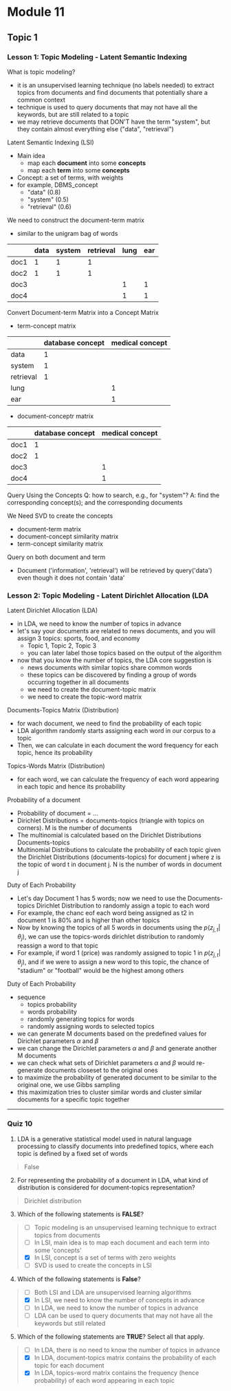 # Module 11

## Topic 1

### Lesson 1: Topic Modeling - Latent Semantic Indexing

What is topic modeling?
- it is an unsupervised learning technique (no labels needed) to extract topics from documents and find documents that potentially share a common context
- technique is used to query documents that may not have all the keywords, but are still related to a topic
- we may retrieve documents that DON'T have the term "system", but they contain almost everything else ("data", "retrieval")

Latent Semantic Indexing (LSI)
- Main idea
  - map each **document** into some **concepts**
  - map each **term** into some **concepts**
- Concept: a set of terms, with weights
- for example, DBMS_concept
  - "data" (0.8)
  - "system" (0.5)
  - "retrieval" (0.6)

We need to construct the document-term matrix
- similar to the unigram bag of words

| | data | system | retrieval | lung | ear |
| --- | --- | --- | --- | --- | --- |
| doc1 | 1 | 1 | 1 | | |
| doc2 | 1 | 1 | 1 | | |
| doc3 | | | | 1 | 1 |
| doc4 | | | | 1 | 1 |

Convert Document-term Matrix into a Concept Matrix

- term-concept matrix

| | database concept | medical concept |
| --- | --- | --- |
| data | 1 | |
| system | 1 | |
| retrieval | 1 | |
| lung | | 1 |
| ear | | 1 |

- document-conceptr matrix

| | database concept | medical concept |
| --- | --- | --- |
| doc1 | 1 | |
| doc2 | 1 | |
| doc3 | | 1 |
| doc4 | | 1 |


Query Using the Concepts
Q: how to search, e.g., for "system"?
A: find the corresponding concept(s); and the corresponding documents

We Need SVD to create the concepts

- document-term matrix
- document-concept similarity matrix
- term-concept similarity matrix


Query on both document and term
- Document ('information', 'retrieval') will be retrieved by query('data') even though it does not contain 'data'

### Lesson 2: Topic Modeling - Latent Dirichlet Allocation (LDA

Latent Dirichlet Allocation (LDA)
- in LDA, we need to know the number of topics in advance
- let's say your documents are related to news documents, and you will assign 3 topics: sports, food, and economy
  - Topic 1, Topic 2, Topic 3
  - you can later label those topics based on the output of the algorithm
- now that you know the number of topics, the LDA core suggestion is
  - news documents with similar topics share common words
  - these topics can be discovered by finding a group of words occurring together in all documents
  - we need to create the document-topic matrix
  - we need to create the topic-word matrix

Documents-Topics Matrix (Distribution)
- for wach document, we need to find the probability of each topic
- LDA algorithm randomly starts assigning each word in our corpus to a topic
- Then, we can calculate in each document the word frequency for each topic, hence its probability

Topics-Words Matrix (Distribution)
- for each word, we can calculate the frequency of each word appearing in each topic and hence its probability

Probability of a document
- Probability of document = ...
- Dirichlet Distributions = documents-topics (triangle with topics on corners). M is the number of documents
- The multinomial is calculated based on the Dirichlet Distributions Documents-topics
- Multinomial Distributions to calculate the probability of each topic given the Dirichlet Distributions (documents-topics) for document j where z is the topic of word t in document j. N is the number of words in document j

Duty of Each Probability
- Let's day Document 1 has 5 words; now we need to use the Documents-topics Dirichlet Distribution to randomly assign a topic to each word
- For example, the chanc eof each word being assigned as t2 in document 1 is 80% and is higher than other topics
- Now by knowing the topics of all 5 words in documents using the $p(z_{j,t}|\theta_j)$, we can use the topics-words dirichlet distribution to randomly reassign a word to that topic
- For example, if word 1 (price) was randomly assigned to topic 1 in $p(z_{j,t}|\theta_j)$, and if we were to assign a new word to this topic, the chance of "stadium" or "football" would be the highest among others

Duty of Each Probability
- sequence
  - topics probability
  - words probability
  - randomly generating topics for words
  - randomly assigning words to selected topics
- we can generate M documents based on the predefined values for Dirichlet parameters $\alpha$ and $\beta$
- we can change the Dirichlet parameters $\alpha$ and $\beta$ and generate another M documents
- we can check what sets of Dirichlet parameters $\alpha$ and $\beta$ would re-generate documents closeset to the original ones
- to maximize the probability of generated document to be similar to the original one, we use Gibbs sampling
- this maximization tries to cluster similar words and cluster similar documents for a specific topic together

-------------------------------------------

### Quiz 10

1. LDA is a generative statistical model used in natural language processing to classify documents into predefined topics, where each topic is defined by a fixed set of words

> False

2. For representing the probability of a document in LDA, what kind of distribution is considered for document-topics representation?

> Dirichlet distribution

3. Which of the following statements is **FALSE**?

> - [ ] Topic modeling is an unsupervised learning technique to extract topics from documents
> - [ ] In LSI, main idea is to map each document and each term into some 'concepts'
> - [x] In LSI, concept is a set of terms with zero weights
> - [ ] SVD is used to create the concepts in LSI

4. Which of the following statements is **False**?

> - [ ] Both LSI and LDA are unsupervised learning algorithms
> - [x] In LSI, we need to know the number of concepts in advance
> - [ ] In LDA, we need to know the number of topics in advance
> - [ ] LDA can be used to query documents that may not have all the keywords but still related

5. Which of the following statements are **TRUE**? Select all that apply.

> - [ ] In LDA, there is no need to know the number of topics in advance
> - [x] In LDA, document-topics matrix contains the probability of each topic for each document
> - [x] In LDA, topics-word matrix contains the frequency (hence probability) of each word appearing in each topic

